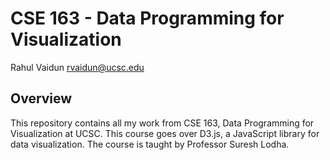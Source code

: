 # CSE 163 - Data Programming for Visualization
Rahul Vaidun
rvaidun@ucsc.edu

## Overview

This repository contains all my work from CSE 163, Data Programming for Visualization at UCSC. This course goes over D3.js, a JavaScript library for data visualization. The course is taught by Professor Suresh Lodha.

